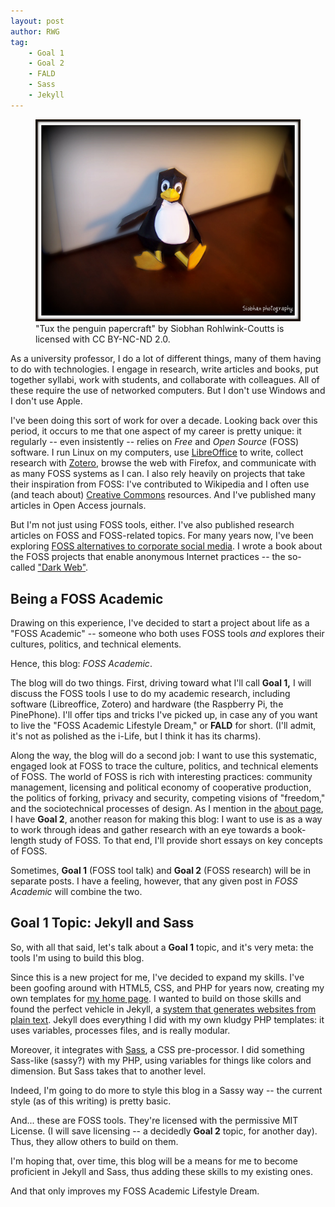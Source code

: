 ```yaml
---
layout: post
author: RWG
tag: 
    - Goal 1
    - Goal 2
    - FALD
    - Sass
    - Jekyll
---
```


<figure>
    <img src="/assets/images/tuxPaper.jpg" alt="A small Tux the Penguin paper toy" title="Tux Toy">
    <figcaption>"Tux the penguin papercraft" by Siobhan Rohlwink-Coutts is licensed with CC BY-NC-ND 2.0.</figcaption>
</figure>

As a university professor, I do a lot of different things, many of them having to do with technologies. I engage in research, write articles and books, put together syllabi, work with students, and collaborate with colleagues. All of these require the use of networked computers. But I don't use Windows and I don't use Apple.

<!-- more -->

I've been doing this sort of work for over a decade. Looking back over this period, it occurs to me that one aspect of my career is pretty unique: it regularly -- even insistently -- relies on *Free* and *Open Source* (FOSS) software. I run Linux on my computers, use [LibreOffice](https://www.libreoffice.org) to write, collect research with [Zotero](https://www.zotero.org), browse the web with Firefox, and communicate with as many FOSS systems as I can. I also rely heavily on projects that take their inspiration from FOSS: I've contributed to Wikipedia and I often use (and teach about) [Creative Commons](https://creativecommons.org) resources. And I've published many articles in Open Access journals.

But I'm not just using FOSS tools, either. I've also published research articles on FOSS and FOSS-related topics. For many years now, I've been exploring [FOSS alternatives to corporate social media](https://journals.sagepub.com/doi/10.1177/2056305115604338). I wrote a book about the FOSS projects that enable anonymous Internet practices -- the so-called ["Dark Web"](https://mitpress.mit.edu/books/weaving-dark-web). 


Being a FOSS Academic
---------------------

Drawing on this experience, I've decided to start a project about life as a "FOSS Academic" -- someone who both uses FOSS tools *and* explores their cultures, politics, and technical elements. 

Hence, this blog: *FOSS Academic*. 

The blog will do two things. First, driving toward what I'll call **Goal 1,** I will discuss the FOSS tools I use to do my academic research, including software (Libreoffice, Zotero) and hardware (the Raspberry Pi, the PinePhone). I'll offer tips and tricks I've picked up, in case any of you want to live the "FOSS Academic Lifestyle Dream," or **FALD** for short. (I'll admit, it's not as polished as the i-Life, but I think it has its charms).

Along the way, the blog will do a second job: I want to use this systematic, engaged look at FOSS to trace the culture, politics, and technical elements of FOSS. The world of FOSS is rich with interesting practices: community management, licensing and political economy of cooperative production, the politics of forking, privacy and security, competing visions of "freedom," and the sociotechnical processes of design. As I mention in the [about page](/about.html), I have **Goal 2**, another reason for making this blog: I want to use is as a way to work through ideas and gather research with an eye towards a book-length study of FOSS. To that end, I'll provide short essays on key concepts of FOSS.

Sometimes, **Goal 1** (FOSS tool talk) and **Goal 2** (FOSS research) will be in separate posts. I have a feeling, however, that any given post in *FOSS Academic* will combine the two.

Goal 1 Topic: Jekyll and Sass
-------------

So, with all that said, let's talk about a **Goal 1** topic, and it's very meta: the tools I'm using to build this blog.

Since this is a new project for me, I've decided to expand my skills. I've been goofing around with HTML5, CSS, and PHP for years now, creating my own templates for [my home page](https://www.robertwgehl.org). I wanted to build on those skills and found the perfect vehicle in Jekyll, a [system that generates websites from plain text](https://jekyllrb.com/). Jekyll does everything I did with my own kludgy PHP templates: it uses variables, processes files, and is really modular. 

Moreover, it integrates with [Sass](https://sass-lang.com/), a CSS pre-processor. I did something Sass-like (sassy?) with my PHP, using variables for things like colors and dimension. But Sass takes that to another level.

Indeed, I'm going to do more to style this blog in a Sassy way -- the current style (as of this writing) is pretty basic.

And... these are FOSS tools. They're licensed with the permissive MIT License. (I will save licensing -- a decidedly **Goal 2** topic, for another day). Thus, they allow others to build on them. 

I'm hoping that, over time, this blog will be a means for me to become proficient in Jekyll and Sass, thus adding these skills to my existing ones.

And that only improves my FOSS Academic Lifestyle Dream.

